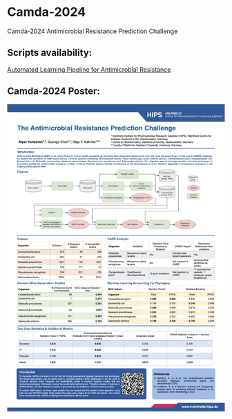 # Camda-2024
Camda-2024 Antimicrobial Resistance Prediction Challenge

## Scripts availability:
[Automated Learning Pipeline for Antimicrobial Resistance](https://github.com/kalininalab/ALPAR)

## Camda-2024 Poster:
![Alt text](Camda_2024_Poster.jpg?raw=true "Poster")
